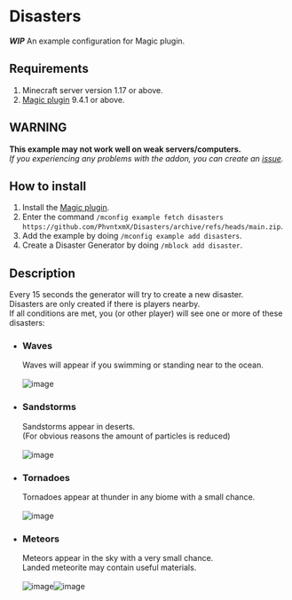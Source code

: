 # Disasters
__*WIP*__ An example configuration for Magic plugin.

## Requirements
1. Minecraft server version 1.17 or above.
2. [Magic plugin](https://www.spigotmc.org/resources/magic.1056/) 9.4.1 or above.

## WARNING
**This example may not work well on weak servers/computers.**\
_If you experiencing any problems with the addon, you can create an [issue](https://github.com/PhvntxmX/Disasters/issues/new/choose)._

## How to install
1. Install the [Magic plugin](https://www.spigotmc.org/resources/magic.1056/).
2. Enter the command `/mconfig example fetch disasters https://github.com/PhvntxmX/Disasters/archive/refs/heads/main.zip`.
3. Add the example by doing `/mconfig example add disasters`.
4. Create a Disaster Generator by doing `/mblock add disaster`.

## Description
Every 15 seconds the generator will try to create a new disaster.\
Disasters are only created if there is players nearby.\
If all conditions are met, you (or other player) will see one or more of these disasters:
* ### Waves
    Waves will appear if you swimming or standing near to the ocean.\
    \
    ![image](https://user-images.githubusercontent.com/51493955/127406679-4acd30bc-1c87-42fd-be90-0808b3981fb0.png)
* ### Sandstorms
    Sandstorms appear in deserts.\
    (For obvious reasons the amount of particles is reduced)\
    \
    ![image](https://user-images.githubusercontent.com/51493955/127410081-21b23e6e-5cb8-424d-82f7-09ee42d413c7.png)
* ### Tornadoes
    Tornadoes appear at thunder in any biome with a small chance.\
    \
    ![image](https://user-images.githubusercontent.com/51493955/127413227-7469cd93-69fd-4dd7-82b9-236dd3165351.png)
* ### Meteors
    Meteors appear in the sky with a very small chance.\
    Landed meteorite may contain useful materials.\
    \
    ![image](https://user-images.githubusercontent.com/51493955/127414980-41b7bd64-dbec-4191-be9e-0a572615800f.png)![image](https://user-images.githubusercontent.com/51493955/127415003-a7f9eaa7-a721-420e-8d5d-3dd00a1c88d3.png)




